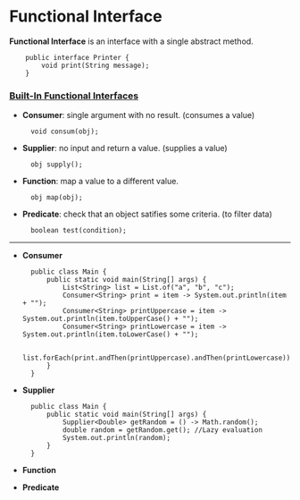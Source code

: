 # Functional Interface
**Functional Interface** is an interface with a single abstract method.

        public interface Printer {
            void print(String message);
        }

### [Built-In Functional Interfaces](https://docs.oracle.com/javase/8/docs/api/java/util/function/package-summary.html)

* **Consumer**: single argument with no result. (consumes a value)

        void consum(obj);

* **Supplier**: no input and return a value. (supplies a value)

        obj supply();

* **Function**: map a value to a different value.

        obj map(obj);

* **Predicate**: check that an object satifies some criteria. (to filter data)

        boolean test(condition);

---

* **Consumer**

        public class Main {
            public static void main(String[] args) {
                List<String> list = List.of("a", "b", "c");
                Consumer<String> print = item -> System.out.println(item + "");
                Consumer<String> printUppercase = item -> System.out.println(item.toUpperCase() + "");
                Consumer<String> printLowercase = item -> System.out.println(item.toLowerCase() + "");

                list.forEach(print.andThen(printUppercase).andThen(printLowercase));
            }
        }

* **Supplier**

        public class Main {
            public static void main(String[] args) {
                Supplier<Double> getRandom = () -> Math.random();
                double random = getRandom.get(); //Lazy evaluation
                System.out.println(random);
            }
        }

* **Function**



* **Predicate**



